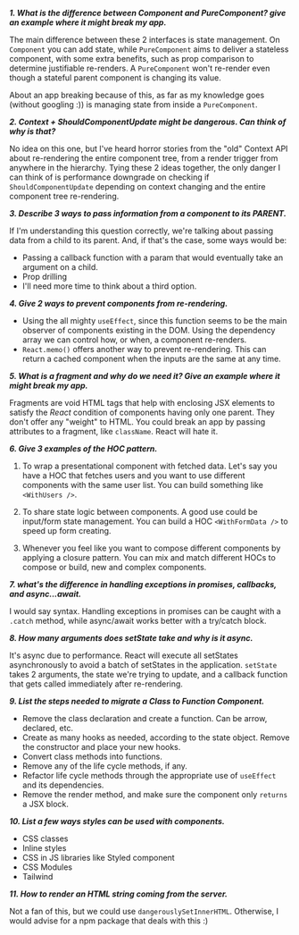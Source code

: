 **_1. What is the difference between Component and PureComponent? give an example where it might break my app._**

The main difference between these 2 interfaces is state management. On `Component` you can add state, while `PureComponent` aims to deliver a stateless component, with some extra benefits, such as prop comparison to determine justifiable re-renders. A `PureComponent` won't re-render even though a stateful parent component is changing its value.

About an app breaking because of this, as far as my knowledge goes (without googling :)) is managing state from inside a `PureComponent`.

**_2. Context + ShouldComponentUpdate might be dangerous. Can think of why is that?_**

No idea on this one, but I've heard horror stories from the "old" Context API about re-rendering the entire component tree, from a render trigger from anywhere in the hierarchy. Tying these 2 ideas together, the only danger I can think of is performance downgrade on checking if `ShouldComponentUpdate` depending on context changing and the entire component tree re-rendering.

**_3. Describe 3 ways to pass information from a component to its PARENT._**

If I'm understanding this question correctly, we're talking about passing data from a child to its parent. And, if that's the case, some ways would be:

- Passing a callback function with a param that would eventually take an argument on a child.
- Prop drilling
- I'll need more time to think about a third option.

**_4. Give 2 ways to prevent components from re-rendering._**

- Using the all mighty `useEffect`, since this function seems to be the main observer of components existing in the DOM. Using the dependency array we can control how, or when, a component re-renders.
- `React.memo()` offers another way to prevent re-rendering. This can return a cached component when the inputs are the same at any time.

**_5. What is a fragment and why do we need it? Give an example where it might break my app._**

Fragments are void HTML tags that help with enclosing JSX elements to satisfy the _React_ condition of components having only one parent. They don't offer any "weight" to HTML. You could break an app by passing attributes to a fragment, like `className`. React will hate it.

**_6. Give 3 examples of the HOC pattern._**

1. To wrap a presentational component with fetched data. Let's say you have a HOC that fetches users and you want to use different components with the same user list. You can build something like `<WithUsers />`.

2. To share state logic between components. A good use could be input/form state management. You can build a HOC `<WithFormData />` to speed up form creating.

3. Whenever you feel like you want to compose different components by applying a closure pattern. You can mix and match different HOCs to compose or build, new and complex components.

**_7. what's the difference in handling exceptions in promises, callbacks, and async...await._**

I would say syntax. Handling exceptions in promises can be caught with a `.catch` method, while async/await works better with a try/catch block.

**_8. How many arguments does setState take and why is it async._**

It's async due to performance. React will execute all setStates asynchronously to avoid a batch of setStates in the application. `setState` takes 2 arguments, the state we're trying to update, and a callback function that gets called immediately after re-rendering.

**_9. List the steps needed to migrate a Class to Function Component._**

- Remove the class declaration and create a function. Can be arrow, declared, etc.
- Create as many hooks as needed, according to the state object. Remove the constructor and place your new hooks.
- Convert class methods into functions.
- Remove any of the life cycle methods, if any.
- Refactor life cycle methods through the appropriate use of `useEffect` and its dependencies.
- Remove the render method, and make sure the component only `returns` a JSX block.

**_10. List a few ways styles can be used with components._**

- CSS classes
- Inline styles
- CSS in JS libraries like Styled component
- CSS Modules
- Tailwind

**_11. How to render an HTML string coming from the server._**

Not a fan of this, but we could use `dangerouslySetInnerHTML`. Otherwise, I would advise for a npm package that deals with this :)
